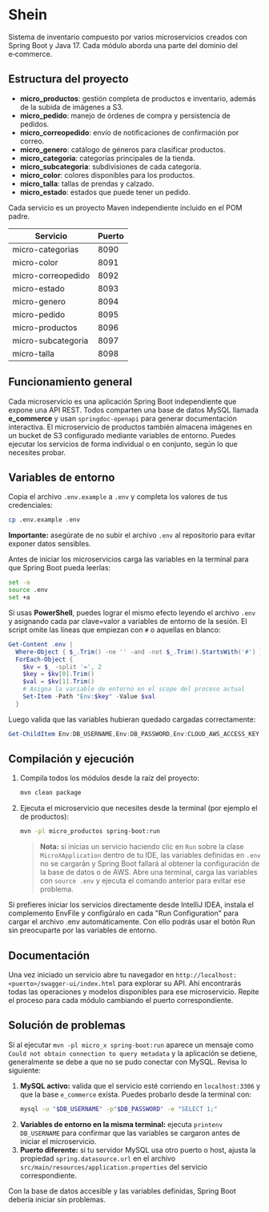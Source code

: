 # Shein

Sistema de inventario compuesto por varios microservicios creados con Spring Boot y Java 17. Cada módulo aborda una parte del dominio del e‑commerce.

## Estructura del proyecto

- **micro_productos**: gestión completa de productos e inventario, además de la subida de imágenes a S3.
- **micro_pedido**: manejo de órdenes de compra y persistencia de pedidos.
- **micro_correopedido**: envío de notificaciones de confirmación por correo.
- **micro_genero**: catálogo de géneros para clasificar productos.
- **micro_categoria**: categorías principales de la tienda.
- **micro_subcategoria**: subdivisiones de cada categoría.
- **micro_color**: colores disponibles para los productos.
- **micro_talla**: tallas de prendas y calzado.
- **micro_estado**: estados que puede tener un pedido.

Cada servicio es un proyecto Maven independiente incluido en el POM padre.

| Servicio | Puerto |
| --- | --- |
| micro-categorias | 8090 |
| micro-color | 8091 |
| micro-correopedido | 8092 |
| micro-estado | 8093 |
| micro-genero | 8094 |
| micro-pedido | 8095 |
| micro-productos | 8096 |
| micro-subcategoria | 8097 |
| micro-talla | 8098 |

## Funcionamiento general

Cada microservicio es una aplicación Spring Boot independiente que expone una API REST.
Todos comparten una base de datos MySQL llamada **e_commerce** y usan `springdoc-openapi`
para generar documentación interactiva. El microservicio de productos también
almacena imágenes en un bucket de S3 configurado mediante variables de entorno.
Puedes ejecutar los servicios de forma individual o en conjunto, según lo que
necesites probar.

## Variables de entorno

Copia el archivo `.env.example` a `.env` y completa los valores de tus credenciales:

```bash
cp .env.example .env
```

**Importante:** asegúrate de no subir el archivo `.env` al repositorio para evitar exponer datos sensibles.

Antes de iniciar los microservicios carga las variables en la terminal para que Spring Boot pueda leerlas:

```bash
set -a
source .env
set +a
```

Si usas **PowerShell**, puedes lograr el mismo efecto leyendo el archivo `.env` y
asignando cada par clave=valor a variables de entorno de la sesión. El script
omite las líneas que empiezan con `#` o aquellas en blanco:

```powershell
Get-Content .env |
  Where-Object { $_.Trim() -ne '' -and -not $_.Trim().StartsWith('#') } |
  ForEach-Object {
    $kv = $_ -split '=', 2
    $key = $kv[0].Trim()
    $val = $kv[1].Trim()
    # Asigna la variable de entorno en el scope del proceso actual
    Set-Item -Path "Env:$key" -Value $val
  }
```
Luego valida que las variables hubieran quedado cargadas correctamente:

```powershell
Get-ChildItem Env:DB_USERNAME,Env:DB_PASSWORD,Env:CLOUD_AWS_ACCESS_KEY,Env:CLOUD_AWS_SECRET_KEY,Env:CLOUD_AWS_REGION,Env:AWS_S3_BUCKET
```

## Compilación y ejecución

1. Compila todos los módulos desde la raíz del proyecto:
   ```bash
   mvn clean package
   ```
2. Ejecuta el microservicio que necesites desde la terminal (por ejemplo el de
   productos):
   ```bash
   mvn -pl micro_productos spring-boot:run
   ```

   > **Nota:** si inicias un servicio haciendo clic en `Run` sobre la clase
   > `MicroXApplication` dentro de tu IDE, las variables definidas en `.env` no
   > se cargarán y Spring Boot fallará al obtener la configuración de la base de
   > datos o de AWS. Abre una terminal, carga las variables con `source .env` y
   > ejecuta el comando anterior para evitar ese problema.

Si prefieres iniciar los servicios directamente desde IntelliJ IDEA, instala el complemento EnvFile y configúralo en cada "Run Configuration" para cargar el archivo .env automáticamente. Con ello podrás usar el botón Run sin preocuparte por las variables de entorno.

## Documentación

Una vez iniciado un servicio abre tu navegador en
`http://localhost:<puerto>/swagger-ui/index.html` para
explorar su API. Ahí encontrarás todas las operaciones y modelos disponibles
para ese microservicio. Repite el proceso para cada módulo cambiando el puerto
correspondiente.

## Solución de problemas

Si al ejecutar `mvn -pl micro_x spring-boot:run` aparece un mensaje como
`Could not obtain connection to query metadata` y la aplicación se detiene,
generalmente se debe a que no se pudo conectar con MySQL. Revisa lo siguiente:

1. **MySQL activo:** valida que el servicio esté corriendo en `localhost:3306` y
   que la base `e_commerce` exista. Puedes probarlo desde la terminal con:
   ```bash
   mysql -u "$DB_USERNAME" -p"$DB_PASSWORD" -e "SELECT 1;"
   ```
2. **Variables de entorno en la misma terminal:** ejecuta `printenv DB_USERNAME`
   para confirmar que las variables se cargaron antes de iniciar el
   microservicio.
3. **Puerto diferente:** si tu servidor MySQL usa otro puerto o host, ajusta la
   propiedad `spring.datasource.url` en el archivo
   `src/main/resources/application.properties` del servicio correspondiente.

Con la base de datos accesible y las variables definidas, Spring Boot debería
iniciar sin problemas.
